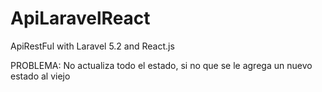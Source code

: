 # ApiLaravelReact
<p>ApiRestFul with Laravel 5.2 and React.js </p>
<p>PROBLEMA: No actualiza todo el estado, si no que se le agrega un nuevo estado al viejo</p>
